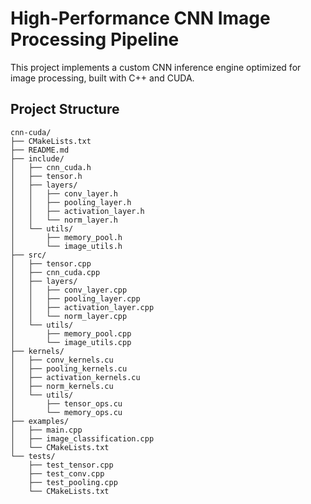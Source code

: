 # High-Performance CNN Image Processing Pipeline

This project implements a custom CNN inference engine optimized for image processing, built with C++ and CUDA.

## Project Structure

```
cnn-cuda/
├── CMakeLists.txt
├── README.md
├── include/
│   ├── cnn_cuda.h
│   ├── tensor.h
│   ├── layers/
│   │   ├── conv_layer.h
│   │   ├── pooling_layer.h
│   │   ├── activation_layer.h
│   │   └── norm_layer.h
│   └── utils/
│       ├── memory_pool.h
│       └── image_utils.h
├── src/
│   ├── tensor.cpp
│   ├── cnn_cuda.cpp
│   ├── layers/
│   │   ├── conv_layer.cpp
│   │   ├── pooling_layer.cpp
│   │   ├── activation_layer.cpp
│   │   └── norm_layer.cpp
│   └── utils/
│       ├── memory_pool.cpp
│       └── image_utils.cpp
├── kernels/
│   ├── conv_kernels.cu
│   ├── pooling_kernels.cu
│   ├── activation_kernels.cu
│   ├── norm_kernels.cu
│   └── utils/
│       ├── tensor_ops.cu
│       └── memory_ops.cu
├── examples/
│   ├── main.cpp
│   ├── image_classification.cpp
│   └── CMakeLists.txt
└── tests/
    ├── test_tensor.cpp
    ├── test_conv.cpp
    ├── test_pooling.cpp
    └── CMakeLists.txt
```